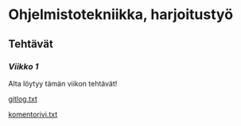 # Ohjelmistotekniikka, harjoitustyö

## Tehtävät

### *Viikko 1*

Alta löytyy tämän viikon tehtävät! 

[gitlog.txt](https://github.com/jennalack/ot-harjoitustyo/blob/master/laskarit/viikko1/gitlog.txt)

[komentorivi.txt](https://github.com/jennalack/ot-harjoitustyo/blob/master/laskarit/viikko1/komentorivi.txt)

